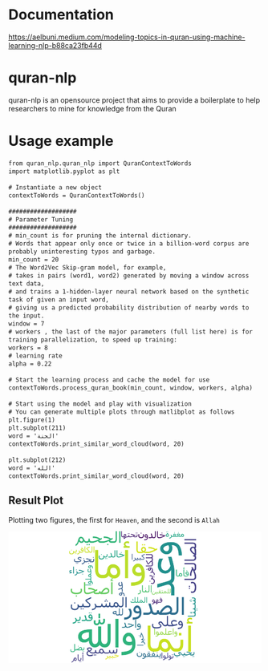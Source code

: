 # Documentation

https://aelbuni.medium.com/modeling-topics-in-quran-using-machine-learning-nlp-b88ca23fb44d

# quran-nlp
quran-nlp is an opensource project that aims to provide a boilerplate to help researchers to mine for knowledge from the Quran

# Usage example

```
from quran_nlp.quran_nlp import QuranContextToWords
import matplotlib.pyplot as plt 

# Instantiate a new object
contextToWords = QuranContextToWords()

###################
# Parameter Tuning
###################
# min_count is for pruning the internal dictionary. 
# Words that appear only once or twice in a billion-word corpus are probably uninteresting typos and garbage.
min_count = 20
# The Word2Vec Skip-gram model, for example, 
# takes in pairs (word1, word2) generated by moving a window across text data, 
# and trains a 1-hidden-layer neural network based on the synthetic task of given an input word, 
# giving us a predicted probability distribution of nearby words to the input.
window = 7
# workers , the last of the major parameters (full list here) is for training parallelization, to speed up training:
workers = 8
# learning rate
alpha = 0.22

# Start the learning process and cache the model for use
contextToWords.process_quran_book(min_count, window, workers, alpha)

# Start using the model and play with visualization
# You can generate multiple plots through matlibplot as follows
plt.figure(1)
plt.subplot(211)
word = 'الجنة'
contextToWords.print_similar_word_cloud(word, 20)

plt.subplot(212)
word = 'الله'
contextToWords.print_similar_word_cloud(word, 20)
```
## Result Plot
Plotting two figures, the first for `Heaven`, and the second is `Allah`

![Quran NLP](sample.png "Quran ")
